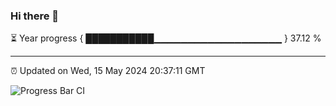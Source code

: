 ### Hi there 👋

⏳ Year progress { ███████████▁▁▁▁▁▁▁▁▁▁▁▁▁▁▁▁▁▁▁ } 37.12 %

---

⏰ Updated on Wed, 15 May 2024 20:37:11 GMT

![Progress Bar CI](https://github.com/IshwaranRudhara/GIT-ACTION/workflows/Progress%20Bar%20CI/badge.svg)
